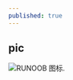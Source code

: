 ```yaml
---
published: true
---
```

## pic

![RUNOOB 图标](https://www.privacypic.com/images/2019/07/07/18050151a7c81ff928ea3.jpg).
